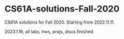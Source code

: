 # CS61A-solutions-Fall-2020

CS61A solutions for Fall 2020. Starting from 2022.11.11.

2023.1.16, all labs, hws, projs, discs finished.
